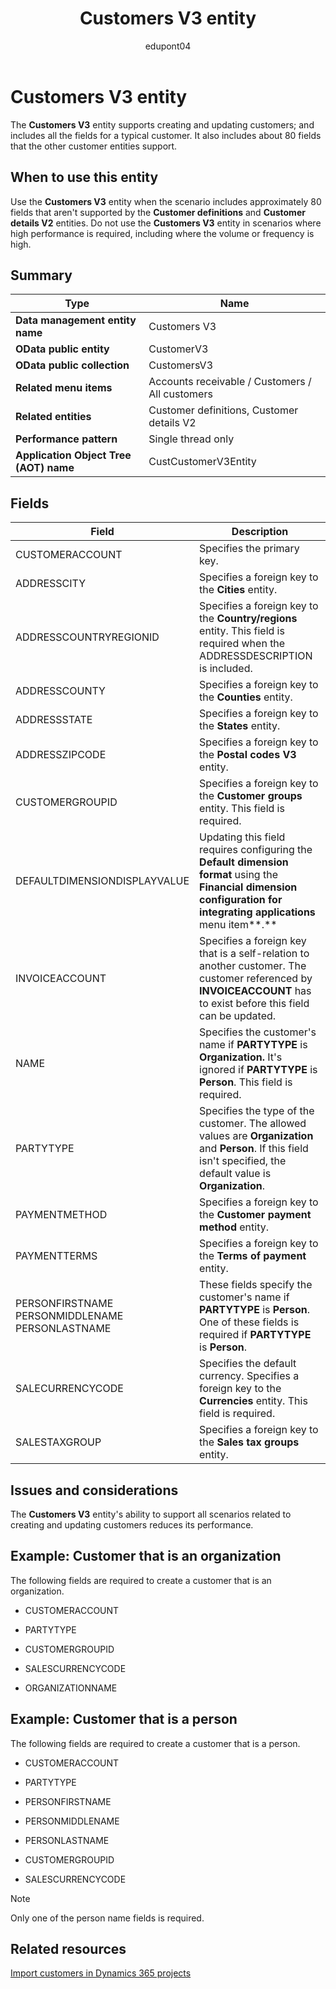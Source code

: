 ﻿---
title: Customers V3 entity
description: Definition of the Customers V3 data entity in finance and operations migration projects with Dynamics 365.
ms.date: 04/28/2023
ms.topic: article
author: edupont04
ms.author: katiehav
searchScope: dynamics-365-daf
ms.service: dynamics-365
ms.subservice: guidance
ms.collection: FastTrack
---

# Customers V3 entity

The **Customers V3** entity supports creating and updating customers; and includes all the fields for a typical customer. It also includes about 80 fields that the other customer entities support.

## When to use this entity

Use the **Customers V3** entity when the scenario includes approximately 80 fields that aren't supported by the **Customer definitions** and **Customer details V2** entities. Do not use the **Customers V3** entity in scenarios where high performance is required, including where the volume or frequency is high.

## Summary

|Type|Name|
|----|----|
| **Data management entity name** | Customers V3 |
| **OData public entity** | CustomerV3 |
| **OData public collection** | CustomersV3 |
| **Related menu items** | Accounts receivable / Customers / All customers |
| **Related entities** | Customer definitions, Customer details V2 |
| **Performance pattern** | Single thread only |
| **Application Object Tree (AOT) name** | CustCustomerV3Entity |

## Fields

| Field | Description |
|--|--|
| CUSTOMERACCOUNT | Specifies the primary key. |
| ADDRESSCITY | Specifies a foreign key to the **Cities** entity. |
| ADDRESSCOUNTRYREGIONID | Specifies a foreign key to the **Country/regions** entity. This field is required when the ADDRESSDESCRIPTION is included. |
| ADDRESSCOUNTY | Specifies a foreign key to the **Counties** entity. |
| ADDRESSSTATE | Specifies a foreign key to the **States** entity. |
| ADDRESSZIPCODE | Specifies a foreign key to the **Postal codes V3** entity. |
| CUSTOMERGROUPID | Specifies a foreign key to the **Customer groups** entity. This field is required. |
| DEFAULTDIMENSIONDISPLAYVALUE | Updating this field requires configuring the **Default dimension format** using the **Financial dimension configuration for integrating applications** menu item**.** |
| INVOICEACCOUNT | Specifies a foreign key that is a self-relation to another customer. The customer referenced by **INVOICEACCOUNT** has to exist before this field can be updated. |
| NAME | Specifies the customer's name if **PARTYTYPE** is **Organization.** It's ignored if **PARTYTYPE** is **Person**. This field is required. |
| PARTYTYPE | Specifies the type of the customer. The allowed values are **Organization** and **Person**. If this field isn't specified, the default value is **Organization**. |
| PAYMENTMETHOD | Specifies a foreign key to the **Customer payment method** entity. |
| PAYMENTTERMS | Specifies a foreign key to the **Terms of payment** entity. |
| PERSONFIRSTNAME</br>PERSONMIDDLENAME</br>PERSONLASTNAME | These fields specify the customer's name if **PARTYTYPE** is **Person**. One of these fields is required if **PARTYTYPE** is **Person**. |
| SALECURRENCYCODE | Specifies the default currency. Specifies a foreign key to the **Currencies** entity. This field is required. |
| SALESTAXGROUP | Specifies a foreign key to the **Sales tax groups** entity. |

## Issues and considerations

The **Customers V3** entity's ability to support all scenarios related to creating and updating customers reduces its performance.

## Example: Customer that is an organization

The following fields are required to create a customer that is an organization.

- CUSTOMERACCOUNT

- PARTYTYPE

- CUSTOMERGROUPID

- SALESCURRENCYCODE

- ORGANIZATIONNAME

## Example: Customer that is a person

The following fields are required to create a customer that is a person.

- CUSTOMERACCOUNT

- PARTYTYPE

- PERSONFIRSTNAME

- PERSONMIDDLENAME

- PERSONLASTNAME

- CUSTOMERGROUPID

- SALESCURRENCYCODE

> [!NOTE]
> Only one of the person name fields is required.

## Related resources

[Import customers in Dynamics 365 projects](/dynamics365/guidance/resources/import-customers)  
